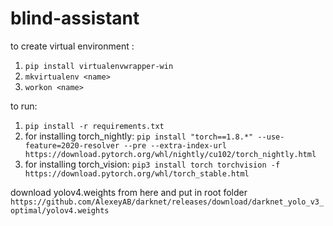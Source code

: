 # blind-assistant

to create virtual environment :
1. ```pip install virtualenvwrapper-win```
2. ```mkvirtualenv <name>```
3. ```workon <name>```

to run:
1. ```pip install -r requirements.txt```
2. for installing torch_nightly: ```pip install "torch==1.8.*" --use-feature=2020-resolver --pre --extra-index-url https://download.pytorch.org/whl/nightly/cu102/torch_nightly.html```
3. for installing torch_vision: ```pip3 install torch torchvision -f https://download.pytorch.org/whl/torch_stable.html```

download yolov4.weights from here and put in root folder
```https://github.com/AlexeyAB/darknet/releases/download/darknet_yolo_v3_optimal/yolov4.weights```
